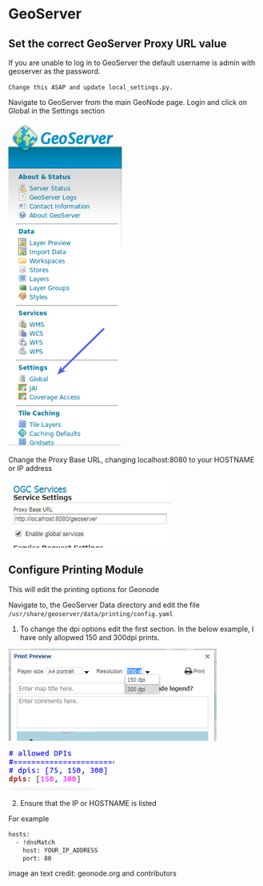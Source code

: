 # GeoServer

## Set the correct GeoServer Proxy URL value

If you are unable to log in to GeoServer the default username is admin with geoserver as the password. 

`Change this ASAP and update local_settings.py.`

Navigate to GeoServer from the main GeoNode page. Login and click on Global in the Settings section

![geoserver_settings_global.png](https://github.com/BrcMapsTeam/geonode_user_guides/blob/master/img/geoserver_settings_global.png "geoserver_settings_global.png")

Change the Proxy Base URL, changing localhost:8080 to your HOSTNAME or IP address

![geoserver_settings_global_url.png](https://github.com/BrcMapsTeam/geonode_user_guides/blob/master/img/geoserver_serttings_global_url.PNG "geoserver_settings_global_url.png")

## Configure Printing Module

This will edit the printing options for Geonode

Navigate to, the GeoServer Data directory and edit the file `/usr/share/geoserver/data/printing/config.yaml`

1. To change the dpi options edit the first section. In the below example, I have only allopwed 150 and 300dpi prints.

![printing_module_config_dpi_1.PNG](https://github.com/BrcMapsTeam/geonode_user_guides/blob/master/img/printing_module_config_dpi_1.PNG "printing_module_config_dpi_1.PNG")

![printing_module_config_dpi.PNG](https://github.com/BrcMapsTeam/geonode_user_guides/blob/master/img/printing_module_config_dpi.PNG "printing_module_config_dpi.PNG")

2. Ensure that the IP or HOSTNAME is listed

For example

```
hosts:
  - !dnsMatch
    host: YOUR_IP_ADDRESS
    port: 80
```








image an text credit: geonode.org and contributors
